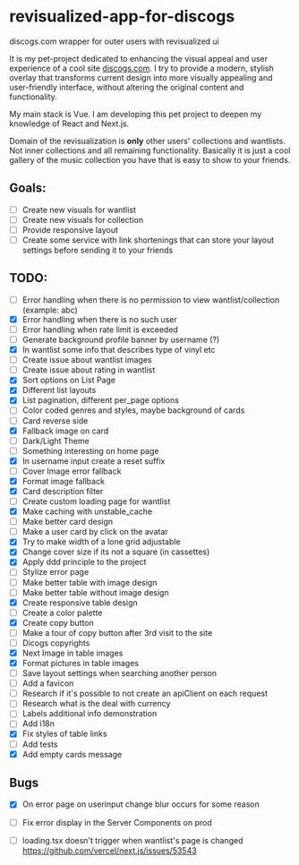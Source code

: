 # revisualized-app-for-discogs
discogs.com wrapper for outer users with revisualized ui

It is my pet-project dedicated to enhancing the visual appeal and user experience of a cool site [discogs.com](https://www.discogs.com/). I try to provide a modern, stylish overlay that transforms current design into more visually appealing and user-friendly interface, without altering the original content and functionality.

My main stack is Vue. I am developing this pet project to deepen my knowledge of React and Next.js.

Domain of the revisualization is __only__ other users' collections and wantlists. Not inner collections and all remaining functionality. Basically it is just a cool gallery of the music collection you have that is easy to show to your friends.

## Goals:
- [ ] Create new visuals for wantlist
- [ ] Create new visuals for collection
- [ ] Provide responsive layout
- [ ] Create some service with link shortenings that can store your layout settings before sending it to your friends

## TODO:
- [ ] Error handling when there is no permission to view wantlist/collection (example: abc)
- [x] Error handling when there is no such user
- [ ] Error handling when rate limit is exceeded
- [ ] Generate background profile banner by username (?)
- [x] In wantlist some info that describes type of vinyl etc
- [ ] Create issue about wantlist images
- [ ] Create issue about rating in wantlist
- [x] Sort options on List Page
- [x] Different list layouts
- [x] List pagination, different per_page options
- [ ] Color coded genres and styles, maybe background of cards
- [ ] Card reverse side
- [x] Fallback image on card
- [ ] Dark/Light Theme
- [ ] Something interesting on home page
- [x] In username input create a reset suffix
- [ ] Cover Image error fallback
- [x] Format image fallback
- [x] Card description filter
- [ ] Create custom loading page for wantlist
- [x] Make caching with unstable_cache
- [ ] Make better card design
- [ ] Make a user card by click on the avatar
- [x] Try to make width of a lone grid adjustable
- [x] Change cover size if its not a square (in cassettes)
- [x] Apply ddd principle to the project
- [ ] Stylize error page
- [ ] Make better table with image design
- [ ] Make better table without image design
- [x] Create responsive table design
- [ ] Create a color palette
- [x] Create copy button
- [ ] Make a tour of copy button after 3rd visit to the site
- [ ] Dicogs copyrights
- [x] Next Image in table images
- [x] Format pictures in table images
- [ ] Save layout settings when searching another person
- [ ] Add a favicon
- [ ] Research if it's possible to not create an apiClient on each request
- [ ] Research what is the deal with currency
- [ ] Labels additional info demonstration
- [ ] Add i18n
- [x] Fix styles of table links
- [ ] Add tests
- [x] Add empty cards message

## Bugs
- [x] On error page on userinput change blur occurs for some reason
- [ ] Fix error display in the Server Components on prod
- [ ] loading.tsx doesn't trigger when wantlist's page is changed https://github.com/vercel/next.js/issues/53543


